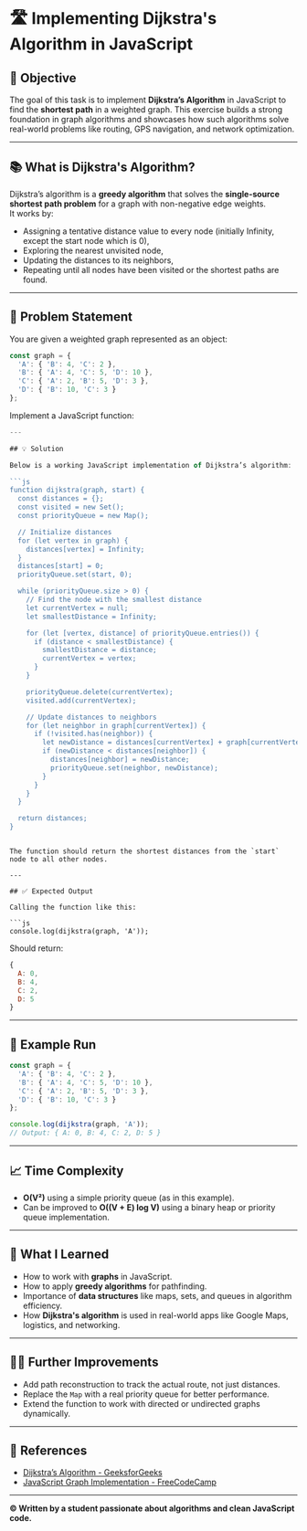 # 🛣️ Implementing Dijkstra's Algorithm in JavaScript

## 🎯 Objective

The goal of this task is to implement **Dijkstra’s Algorithm** in JavaScript to find the **shortest path** in a weighted graph. This exercise builds a strong foundation in graph algorithms and showcases how such algorithms solve real-world problems like routing, GPS navigation, and network optimization.

---

## 📚 What is Dijkstra's Algorithm?

Dijkstra’s algorithm is a **greedy algorithm** that solves the **single-source shortest path problem** for a graph with non-negative edge weights.  
It works by:
- Assigning a tentative distance value to every node (initially Infinity, except the start node which is 0),
- Exploring the nearest unvisited node,
- Updating the distances to its neighbors,
- Repeating until all nodes have been visited or the shortest paths are found.

---

## 📝 Problem Statement

You are given a weighted graph represented as an object:

```js
const graph = {
  'A': { 'B': 4, 'C': 2 },
  'B': { 'A': 4, 'C': 5, 'D': 10 },
  'C': { 'A': 2, 'B': 5, 'D': 3 },
  'D': { 'B': 10, 'C': 3 }
};
```

Implement a JavaScript function:

```js
---

## 💡 Solution

Below is a working JavaScript implementation of Dijkstra’s algorithm:

```js
function dijkstra(graph, start) {
  const distances = {};
  const visited = new Set();
  const priorityQueue = new Map();

  // Initialize distances
  for (let vertex in graph) {
    distances[vertex] = Infinity;
  }
  distances[start] = 0;
  priorityQueue.set(start, 0);

  while (priorityQueue.size > 0) {
    // Find the node with the smallest distance
    let currentVertex = null;
    let smallestDistance = Infinity;

    for (let [vertex, distance] of priorityQueue.entries()) {
      if (distance < smallestDistance) {
        smallestDistance = distance;
        currentVertex = vertex;
      }
    }

    priorityQueue.delete(currentVertex);
    visited.add(currentVertex);

    // Update distances to neighbors
    for (let neighbor in graph[currentVertex]) {
      if (!visited.has(neighbor)) {
        let newDistance = distances[currentVertex] + graph[currentVertex][neighbor];
        if (newDistance < distances[neighbor]) {
          distances[neighbor] = newDistance;
          priorityQueue.set(neighbor, newDistance);
        }
      }
    }
  }

  return distances;
}
```

```

The function should return the shortest distances from the `start` node to all other nodes.

---

## ✅ Expected Output

Calling the function like this:

```js
console.log(dijkstra(graph, 'A'));
```

Should return:

```js
{
  A: 0,
  B: 4,
  C: 2,
  D: 5
}
```


---

## 🧪 Example Run

```js
const graph = {
  'A': { 'B': 4, 'C': 2 },
  'B': { 'A': 4, 'C': 5, 'D': 10 },
  'C': { 'A': 2, 'B': 5, 'D': 3 },
  'D': { 'B': 10, 'C': 3 }
};

console.log(dijkstra(graph, 'A'));
// Output: { A: 0, B: 4, C: 2, D: 5 }
```

---

## 📈 Time Complexity

- **O(V²)** using a simple priority queue (as in this example).
- Can be improved to **O((V + E) log V)** using a binary heap or priority queue implementation.

---

## 📘 What I Learned

- How to work with **graphs** in JavaScript.
- How to apply **greedy algorithms** for pathfinding.
- Importance of **data structures** like maps, sets, and queues in algorithm efficiency.
- How **Dijkstra's algorithm** is used in real-world apps like Google Maps, logistics, and networking.

---

## 🙋‍♂️ Further Improvements

- Add path reconstruction to track the actual route, not just distances.
- Replace the `Map` with a real priority queue for better performance.
- Extend the function to work with directed or undirected graphs dynamically.

---

## 📎 References

- [Dijkstra’s Algorithm - GeeksforGeeks](https://www.geeksforgeeks.org/dijkstras-shortest-path-algorithm-using-priority_queue-stl/)
- [JavaScript Graph Implementation - FreeCodeCamp](https://www.freecodecamp.org/news/implementing-dijkstras-shortest-path-algorithm-in-javascript-8c5e5d3e5f46/)

---

**©️ Written by a student passionate about algorithms and clean JavaScript code.**
